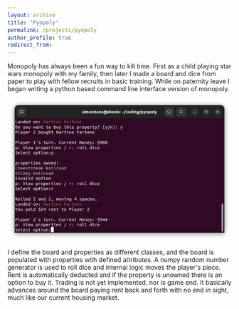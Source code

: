 ```yaml
---
layout: archive
title: "Pyopoly"
permalink: /projects/pyopoly
author_profile: true
redirect_from:
---
```

Monopoly has always been a fun way to kill time. First as a child playing star wars monopoly with my family, then later I made a board and dice from paper to play with fellow recruits in basic training. While on paternity leave I began writing a python based command line interface version of monopoly.
<p align="center">
  <img src="/images/pyopoly.png" width = "700" />
</p>

I define the board and properties as different classes, and the board is populated with properties with defined attributes. A numpy random number generator is used to roll dice and internal logic moves the player's piece. Rent is automatically deducted and if the property is unowned there is an option to buy it. Trading is not yet implemented, nor is game end. It basically advances around the board paying rent back and forth with no end in sight, much like our current housing market.
